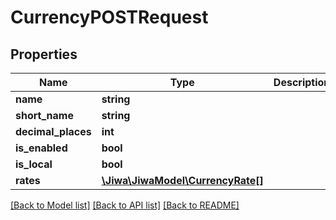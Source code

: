 # CurrencyPOSTRequest

## Properties
Name | Type | Description | Notes
------------ | ------------- | ------------- | -------------
**name** | **string** |  | [optional] 
**short_name** | **string** |  | [optional] 
**decimal_places** | **int** |  | [optional] 
**is_enabled** | **bool** |  | [optional] 
**is_local** | **bool** |  | [optional] 
**rates** | [**\Jiwa\JiwaModel\CurrencyRate[]**](CurrencyRate.md) |  | [optional] 

[[Back to Model list]](../README.md#documentation-for-models) [[Back to API list]](../README.md#documentation-for-api-endpoints) [[Back to README]](../README.md)


